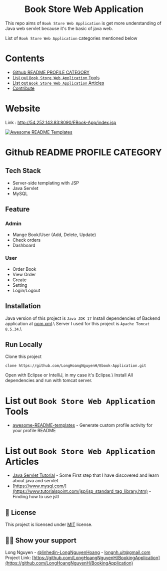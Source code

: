 <h1 align="center">Book Store Web Application</h1>

This repo aims of `Book Store Web Application` is get more understanding of Java web servlet because it's the basic of java web.

List of `Book Store Web Application` categories mentioned below

# Contents
  - [Github README PROFILE CATEGORY](#github-readme-profile-category)
  - [List out `Book Store Web Application` Tools](#list-out-Book-Store-Web-Application-tools)
  - [List out `Book Store Web Application` Articles](#list-out-Book-Store-Web-Application-articles)
  - [Contribute](#contribute)

# Website

Link : http://54.252.143.83:8090/EBook-App/index.jsp

<a href="http://54.252.143.83:8090/EBook-App/index.jsp"><img src="https://raw.githubusercontent.com/elangosundar/awesome-README-templates/master/awesome-github-profile.png" alt="Awesome README Templates" /></a>


# Github README PROFILE CATEGORY

## Tech Stack
- Server-side templating with JSP
- Java Servlet
- MySQL
## Feature
### Admin 
- Mange Book/User (Add, Delete, Update)
- Check orders
- Dashboard
### User
- Order Book
- View Order
- Create
- Setting
- Login/Logout

## Installation
Java version of this project is `Java JDK 17` 
Install dependencies of Backend application at [pom.xml](https://github.com/LongHoangNguyenH/Ebook-Application/blob/main/Ebook-App/pom.xml).\\
Server I used for this project is `Apache Tomcat 8.5.34`.\\
## Run Locally
Clone this project 
```
clone https://github.com/LongHoangNguyenH/Ebook-Application.git
```
Open with Eclipse or IntelliJ, in my case it's Eclipse.\\
Install All dependencies and run with tomcat server.
# List out `Book Store Web Application` Tools
- [awesome-README-templates](https://github.com/elangosundar/awesome-README-templates) - Generate custom profile activity for your profile README
# List out `Book Store Web Application` Articles
- [Java Servlet Tutorial](https://github.com/RameshMF/servlet-tutorial) - Some First step that I have discovered and learn about java and servlet
- [https://www.mysql.com/](https://www.tutorialspoint.com/jsp/jsp_standard_tag_library.htm) - Finding how to use jstl 
## :pencil: License
This project is licensed under [MIT](https://opensource.org/licenses/MIT) license.
## :man_astronaut: Show your support
Long Nguyen - [@linhedin-LongNguyenHoang](https://www.linkedin.com/in/long-nguyen-hoang-1141b225b/) - longnh.uit@gmail.com
Project Link: [https://github.com/LongHoangNguyenH/BookingApplication](https://github.com/LongHoangNguyenH/BookingApplication) 

